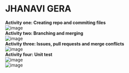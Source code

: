 # JHANAVI GERA
**Activity one: Creating repo and commiting files**<br>
![image](https://github.com/jhanavigera/ECE444-F2023-Assignment1/assets/76650476/f806ac98-c9d0-4b0b-aa1f-b818be589b81) <br>
**Activity two: Branching and merging**<br>
![image](https://github.com/jhanavigera/ECE444-F2023-Assignment1/assets/76650476/7d87a021-6e71-47dd-99c9-d3df73af9916) <br>
**Activity three: Issues, pull requests and merge conflicts**<br>
![image](https://github.com/jhanavigera/ECE444-F2023-Assignment1/assets/76650476/19ff51f7-3baf-4e9d-832e-1e53ce7872a3) <br>
**Activity four: Unit test** <br>
![image](https://github.com/jhanavigera/ECE444-F2023-Assignment1/assets/76650476/7df308e4-aa3b-4e92-9bee-ebfe97f66aae) <br>
![image](https://github.com/jhanavigera/ECE444-F2023-Assignment1/assets/76650476/eadad379-d694-4b69-bd54-aced902a4556) <br>




